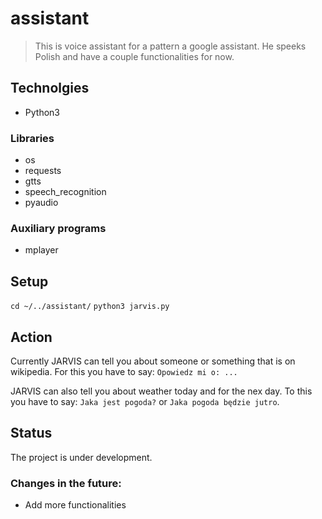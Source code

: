 # assistant
>This is voice assistant for a pattern a google assistant. He speeks Polish and have a couple functionalities for now.

## Technolgies
* Python3
### Libraries
* os
* requests
* gtts
* speech_recognition
* pyaudio

### Auxiliary programs
* mplayer

## Setup
`cd ~/../assistant/`
`python3 jarvis.py`

## Action
Currently JARVIS can tell you about someone or something that is on wikipedia. For this you have to say: `Opowiedz mi o: ...`

JARVIS can also tell you about weather today and for the nex day. To this you have to say: `Jaka jest pogoda?` or `Jaka pogoda będzie jutro`.

## Status
The project is under development.

### Changes in the future:
* Add more functionalities
